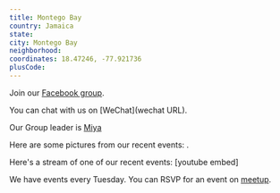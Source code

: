 ```yaml
---
title: Montego Bay
country: Jamaica
state: 
city: Montego Bay
neighborhood: 
coordinates: 18.47246, -77.921736
plusCode:
---
```

Join our [Facebook group](https://www.facebook.com/groups/free.code.camp.montego.bay).

You can chat with us on [WeChat](wechat URL).

Our Group leader is [Miya](freecodecamp.org/miya)

Here are some pictures from our recent events:
![]().

Here's a stream of one of our recent events:
[youtube embed]

We have events every Tuesday. You can RSVP for an event on [meetup](meetupurl).
